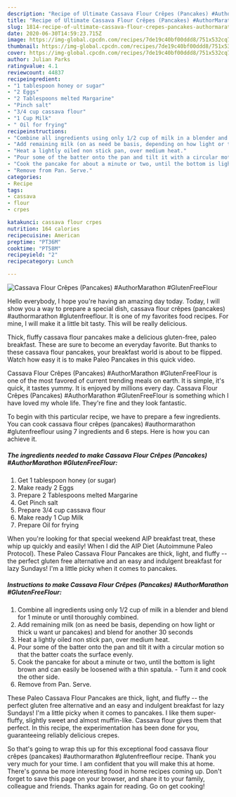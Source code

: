 ```yaml
---
description: "Recipe of Ultimate Cassava Flour Crêpes (Pancakes) #AuthorMarathon #GlutenFreeFlour"
title: "Recipe of Ultimate Cassava Flour Crêpes (Pancakes) #AuthorMarathon #GlutenFreeFlour"
slug: 1814-recipe-of-ultimate-cassava-flour-crepes-pancakes-authormarathon-glutenfreeflour
date: 2020-06-30T14:59:23.715Z
image: https://img-global.cpcdn.com/recipes/7de19c40bf00ddd8/751x532cq70/cassava-flour-crepes-pancakes-authormarathon-glutenfreeflour-recipe-main-photo.jpg
thumbnail: https://img-global.cpcdn.com/recipes/7de19c40bf00ddd8/751x532cq70/cassava-flour-crepes-pancakes-authormarathon-glutenfreeflour-recipe-main-photo.jpg
cover: https://img-global.cpcdn.com/recipes/7de19c40bf00ddd8/751x532cq70/cassava-flour-crepes-pancakes-authormarathon-glutenfreeflour-recipe-main-photo.jpg
author: Julian Parks
ratingvalue: 4.1
reviewcount: 44837
recipeingredient:
- "1 tablespoon honey or sugar"
- "2 Eggs"
- "2 Tablespoons melted Margarine"
- "Pinch salt"
- "3/4 cup cassava flour"
- "1 Cup Milk"
- " Oil for frying"
recipeinstructions:
- "Combine all ingredients using only 1/2 cup of milk in a blender and blend for 1 minute or until thoroughly combined."
- "Add remaining milk (on as need be basis, depending on how light or thick u want ur pancakes) and blend for another 30 seconds"
- "Heat a lightly oiled non stick pan, over medium heat."
- "Pour some of the batter onto the pan and tilt it with a circular motion so that the batter coats the surface evenly."
- "Cook the pancake for about a minute or two, until the bottom is light brown and can easily be loosened with a thin spatula. Turn it and cook the other side."
- "Remove from Pan. Serve."
categories:
- Recipe
tags:
- cassava
- flour
- crpes

katakunci: cassava flour crpes 
nutrition: 164 calories
recipecuisine: American
preptime: "PT36M"
cooktime: "PT58M"
recipeyield: "2"
recipecategory: Lunch

---
```



![Cassava Flour Crêpes (Pancakes) #AuthorMarathon #GlutenFreeFlour](https://img-global.cpcdn.com/recipes/7de19c40bf00ddd8/751x532cq70/cassava-flour-crepes-pancakes-authormarathon-glutenfreeflour-recipe-main-photo.jpg)

Hello everybody, I hope you're having an amazing day today. Today, I will show you a way to prepare a special dish, cassava flour crêpes (pancakes) #authormarathon #glutenfreeflour. It is one of my favorites food recipes. For mine, I will make it a little bit tasty. This will be really delicious.

Thick, fluffy cassava flour pancakes make a delicious gluten-free, paleo breakfast. These are sure to become an everyday favorite. But thanks to these cassava flour pancakes, your breakfast world is about to be flipped. Watch how easy it is to make Paleo Pancakes in this quick video.

Cassava Flour Crêpes (Pancakes) #AuthorMarathon #GlutenFreeFlour is one of the most favored of current trending meals on earth. It is simple, it's quick, it tastes yummy. It is enjoyed by millions every day. Cassava Flour Crêpes (Pancakes) #AuthorMarathon #GlutenFreeFlour is something which I have loved my whole life. They're fine and they look fantastic.


To begin with this particular recipe, we have to prepare a few ingredients. You can cook cassava flour crêpes (pancakes) #authormarathon #glutenfreeflour using 7 ingredients and 6 steps. Here is how you can achieve it.

<!--inarticleads1-->

##### The ingredients needed to make Cassava Flour Crêpes (Pancakes) #AuthorMarathon #GlutenFreeFlour:

1. Get 1 tablespoon honey (or sugar)
1. Make ready 2 Eggs
1. Prepare 2 Tablespoons melted Margarine
1. Get Pinch salt
1. Prepare 3/4 cup cassava flour
1. Make ready 1 Cup Milk
1. Prepare  Oil for frying


When you&#39;re looking for that special weekend AIP breakfast treat, these whip up quickly and easily! When I did the AIP Diet (Autoimmune Paleo Protocol). These Paleo Cassava Flour Pancakes are thick, light, and fluffy -- the perfect gluten free alternative and an easy and indulgent breakfast for lazy Sundays! I&#39;m a little picky when it comes to pancakes. 

<!--inarticleads2-->

##### Instructions to make Cassava Flour Crêpes (Pancakes) #AuthorMarathon #GlutenFreeFlour:

1. Combine all ingredients using only 1/2 cup of milk in a blender and blend for 1 minute or until thoroughly combined.
1. Add remaining milk (on as need be basis, depending on how light or thick u want ur pancakes) and blend for another 30 seconds
1. Heat a lightly oiled non stick pan, over medium heat.
1. Pour some of the batter onto the pan and tilt it with a circular motion so that the batter coats the surface evenly.
1. Cook the pancake for about a minute or two, until the bottom is light brown and can easily be loosened with a thin spatula. - Turn it and cook the other side.
1. Remove from Pan. Serve.


These Paleo Cassava Flour Pancakes are thick, light, and fluffy -- the perfect gluten free alternative and an easy and indulgent breakfast for lazy Sundays! I&#39;m a little picky when it comes to pancakes. I like them super-fluffy, slightly sweet and almost muffin-like. Cassava flour gives them that perfect. In this recipe, the experimentation has been done for you, guaranteeing reliably delicious crepes. 

So that's going to wrap this up for this exceptional food cassava flour crêpes (pancakes) #authormarathon #glutenfreeflour recipe. Thank you very much for your time. I am confident that you will make this at home. There's gonna be more interesting food in home recipes coming up. Don't forget to save this page on your browser, and share it to your family, colleague and friends. Thanks again for reading. Go on get cooking!
